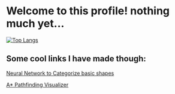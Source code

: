 # Welcome to this profile! nothing much yet...

[![Top Langs](https://github-readme-stats.anuraghazra1.vercel.app/api/top-langs/?username=eansengchang&layout=compact&theme=material-palenight)](https://github.com/anuraghazra/github-readme-stats)

## Some cool links I have made though:
[Neural Network to Categorize basic shapes](https://eansengchang.github.io/Shape-Classifier)

[A* Pathfinding Visualizer](https://eansengchang.github.io/A-star-pathfinding/)
